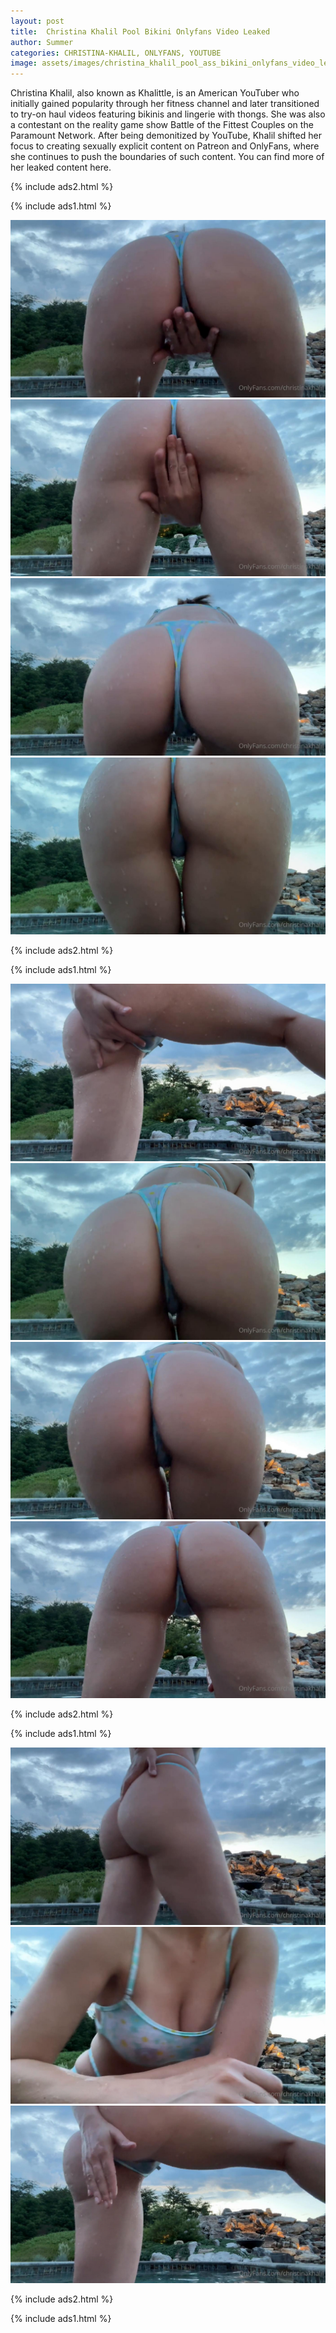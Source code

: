 ```yaml
---
layout: post
title:  Christina Khalil Pool Bikini Onlyfans Video Leaked
author: Summer
categories: CHRISTINA-KHALIL, ONLYFANS, YOUTUBE
image: assets/images/christina_khalil_pool_ass_bikini_onlyfans_video_leaked-FQKVCR.jpg
---
```


Christina Khalil, also known as Khalittle, is an American YouTuber who initially gained popularity through her fitness channel and later transitioned to try-on haul videos featuring bikinis and lingerie with thongs. She was also a contestant on the reality game show Battle of the Fittest Couples on the Paramount Network. After being demonitized by YouTube, Khalil shifted her focus to creating sexually explicit content on Patreon and OnlyFans, where she continues to push the boundaries of such content. You can find more of her leaked content here.

{% include ads2.html %}

{% include ads1.html %}

![monstera](/assets/images/christina_khalil_pool_ass_bikini_onlyfans_video_leaked-FQKVCR.jpg)
![monstera](/assets/images/christina_khalil_pool_ass_bikini_onlyfans_video_leaked-HXIIWR.jpg)
![monstera](/assets/images/christina_khalil_pool_ass_bikini_onlyfans_video_leaked-KFTZIL.jpg)
![monstera](/assets/images/christina_khalil_pool_ass_bikini_onlyfans_video_leaked-KQXGJD.jpg)

{% include ads2.html %}

{% include ads1.html %}

![monstera](/assets/images/christina_khalil_pool_ass_bikini_onlyfans_video_leaked-NCRNVX.jpg)
![monstera](/assets/images/christina_khalil_pool_ass_bikini_onlyfans_video_leaked-SGRZZY.jpg)
![monstera](/assets/images/christina_khalil_pool_ass_bikini_onlyfans_video_leaked-TUTZOB.jpg)
![monstera](/assets/images/christina_khalil_pool_ass_bikini_onlyfans_video_leaked-URBIIM.jpg)

{% include ads2.html %}

{% include ads1.html %}

![monstera](/assets/images/christina_khalil_pool_ass_bikini_onlyfans_video_leaked-VBAZUK.jpg)
![monstera](/assets/images/christina_khalil_pool_ass_bikini_onlyfans_video_leaked-VLFVFO.jpg)
![monstera](/assets/images/christina_khalil_pool_ass_bikini_onlyfans_video_leaked-VSORLJ.jpg)

{% include ads2.html %}

{% include ads1.html %}

